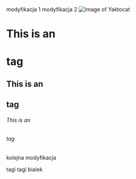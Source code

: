 

modyfikacja 1
modyfikacja 2
![Image of Yaktocat](https://octodex.github.com/images/yaktocat.png)

# This is an <h1> tag
## This is an <h2> tag
###### This is an <h6> tag


kolejna modyfikacja


tagi tagi bialek

